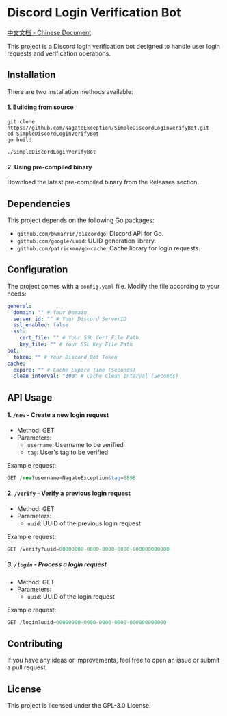 # Discord Login Verification Bot
[中文文档 - Chinese Document](https://github.com/NagatoException/SimpleDiscordLoginVerifyBot/blob/main/README.zh.md)

This project is a Discord login verification bot designed to handle user login requests and verification operations.



## Installation

There are two installation methods available:

#### 1. Building from source

```shell
git clone https://github.com/NagatoException/SimpleDiscordLoginVerifyBot.git
cd SimpleDiscordLoginVerifyBot
go build

./SimpleDiscordLoginVerifyBot
```

#### 2. Using pre-compiled binary

Download the latest pre-compiled binary from the Releases section.

## Dependencies

This project depends on the following Go packages:

- `github.com/bwmarrin/discordgo`: Discord API for Go.
- `github.com/google/uuid`: UUID generation library.
- `github.com/patrickmn/go-cache`: Cache library for login requests.

## Configuration

The project comes with a `config.yaml` file. Modify the file according to your needs:

```yaml
general:
  domain: "" # Your Domain
  server_id: "" # Your Discord ServerID
  ssl_enabled: false
  ssl:
    cert_file: "" # Your SSL Cert File Path
    key_file: "" # Your SSL Key File Path
bot:
  token: "" # Your Discord Bot Token
cache:
  expire: "" # Cache Expire Time (Seconds)
  clean_interval: "300" # Cache Clean Interval (Seconds)
```

## API Usage

#### 1. `/new` - Create a new login request

- Method: GET
- Parameters:
  - `username`: Username to be verified
  - `tag`: User's tag to be verified

Example request:

```SQL
GET /new?username=NagatoException&tag=6898
```

#### 2. `/verify` - Verify a previous login request

- Method: GET
- Parameters:
  - `uuid`: UUID of the previous login request

Example request:

```SQL
GET /verify?uuid=00000000-0000-0000-0000-000000000000
```

##### 3. `/login` - Process a login request

- Method: GET
- Parameters:
  - `uuid`: UUID of the login request

Example request:

```SQL
GET /login?uuid=00000000-0000-0000-0000-000000000000
```

## Contributing

If you have any ideas or improvements, feel free to open an issue or submit a pull request.

## License

This project is licensed under the GPL-3.0 License.